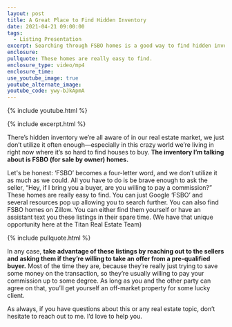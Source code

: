 ```yaml
---
layout: post
title: A Great Place to Find Hidden Inventory
date: 2021-04-21 09:00:00
tags:
  - Listing Presentation
excerpt: Searching through FSBO homes is a good way to find hidden inventory
enclosure:
pullquote: These homes are really easy to find.
enclosure_type: video/mp4
enclosure_time:
use_youtube_image: true
youtube_alternate_image:
youtube_code: ywy-bJkApmA
---
```

{% include youtube.html %}

{% include excerpt.html %}

There’s hidden inventory we’re all aware of in our real estate market, we just don’t utilize it often enough—especially in this crazy world we’re living in right now where it’s so hard to find houses to buy. **The inventory I’m talking about is FSBO (for sale by owner) homes.**&nbsp;

Let's be honest: ‘FSBO’ becomes a four-letter word, and we don’t utilize it as much as we could. All you have to do is be brave enough to ask the seller, “Hey, if I bring you a buyer, are you willing to pay a commission?” These homes are really easy to find. You can just Google ‘FSBO’ and several resources pop up allowing you to search further. You can also find FSBO homes on Zillow. You can either find them yourself or have an assistant text you these listings in their spare time. (We have that unique opportunity here at the Titan Real Estate Team)

{% include pullquote.html %}

In any case, **take advantage of these listings by reaching out to the sellers and asking them if they’re willing to take an offer from a pre-qualified buyer.** Most of the time they are, because they’re really just trying to save some money on the transaction, so they’re usually willing to pay your commission up to some degree. As long as you and the other party can agree on that, you’ll get yourself an off-market property for some lucky client.&nbsp;

As always, if you have questions about this or any real estate topic, don’t hesitate to reach out to me. I’d love to help you.
